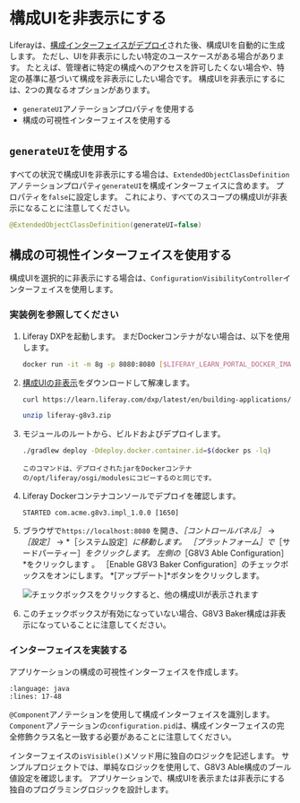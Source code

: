 # 構成UIを非表示にする

Liferayは、[構成インターフェイスがデプロイ](./setting-and-accessing-configurations.html#creating-the-configuration-interface)された後、構成UIを自動的に生成します。 ただし、UIを非表示にしたい特定のユースケースがある場合があります。 たとえば、管理者に特定の構成へのアクセスを許可したくない場合や、特定の基準に基づいて構成を非表示にしたい場合です。 構成UIを非表示にするには、2つの異なるオプションがあります。

* `generateUI`アノテーションプロパティを使用する
* 構成の可視性インターフェイスを使用する

## `generateUI`を使用する

すべての状況で構成UIを非表示にする場合は、`ExtendedObjectClassDefinition`アノテーションプロパティ`generateUI`を構成インターフェイスに含めます。 プロパティを`false`に設定します。 これにより、すべてのスコープの構成UIが非表示になることに注意してください。

```java
@ExtendedObjectClassDefinition(generateUI=false)
```

## 構成の可視性インターフェイスを使用する

構成UIを選択的に非表示にする場合は、`ConfigurationVisibilityController`インターフェイスを使用します。

### 実装例を参照してください

1. Liferay DXPを起動します。 まだDockerコンテナがない場合は、以下を使用します。

    ```bash
    docker run -it -m 8g -p 8080:8080 [$LIFERAY_LEARN_PORTAL_DOCKER_IMAGE$]
    ```

1. [構成UIの非表示](./liferay-g8v3.zip)をダウンロードして解凍します。

    ```bash
    curl https://learn.liferay.com/dxp/latest/en/building-applications/core-frameworks/configuration-framework/liferay-g8v3.zip -O
    ```

    ```bash
    unzip liferay-g8v3.zip
    ```

1. モジュールのルートから、ビルドおよびデプロイします。

    ```bash
    ./gradlew deploy -Ddeploy.docker.container.id=$(docker ps -lq)
    ```

    ```{note}
    このコマンドは、デプロイされたjarをDockerコンテナの/opt/liferay/osgi/modulesにコピーするのと同じです。
    ```

1. Liferay Dockerコンテナコンソールでデプロイを確認します。

    ```
    STARTED com.acme.g8v3.impl_1.0.0 [1650]
    ```

1. ブラウザで`https://localhost:8080` を開き、*［コントロールパネル］* &rarr; *［設定］* &rarr; *［システム設定］*に移動します。 ［プラットフォーム］で*［サードパーティー］*をクリックします。 左側の*［G8V3 Able Configuration］*をクリックします 。 ［Enable G8V3 Baker Configuration］のチェックボックスをオンにします。 *[アップデート]*ボタンをクリックします。

    ![チェックボックスをクリックすると、他の構成UIが表示されます](./hiding-the-configuration-ui/images/01.png)

1. このチェックボックスが有効になっていない場合、G8V3 Baker構成は非表示になっていることに注意してください。

### インターフェイスを実装する

アプリケーションの構成の可視性インターフェイスを作成します。

```{literalinclude} ./hiding-the-configuration-ui/resources/liferay-g8v3.zip/g8v3-impl/src/main/java/com/acme/g8v3/internal/configuration/admin/display/G8V3BakerConfigurationVisibilityController.java
:language: java
:lines: 17-48
```

`@Component`アノテーションを使用して構成インターフェイスを識別します。 `Component`アノテーションの`configuration.pid`は、構成インターフェイスの完全修飾クラス名と一致する必要があることに注意してください。

インターフェイスの`isVisible()`メソッド用に独自のロジックを記述します。 サンプルプロジェクトでは、単純なロジックを使用して、G8V3 Able構成のブール値設定を確認します。 アプリケーションで、構成UIを表示または非表示にする独自のプログラミングロジックを設計します。
